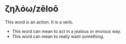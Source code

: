 # ζηλόω/zēloō
This word is an action. It is a verb.
* This word can mean to act in a jealous or envious way.
* This word can mean to really want something. 
